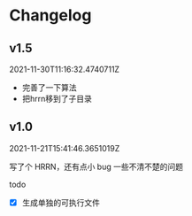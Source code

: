 # Changelog

## v1.5

2021-11-30T11:16:32.4740711Z

- 完善了一下算法
- 把hrrn移到了子目录

## v1.0

2021-11-21T15:41:46.3651019Z

写了个 HRRN，还有点小 bug 一些不清不楚的问题

todo
-[x] 生成单独的可执行文件